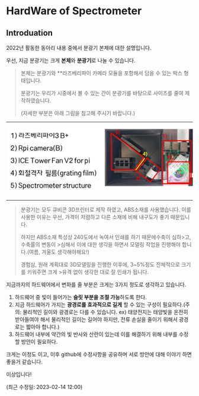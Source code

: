 HardWare of Spectrometer
===

Introduation
---

2022년 활동한 동아리 내용 중에서 분광기 본체에 대한 설명입니다.

우선, 지금 분광기는 크게 **본체**와 **분광기**로 나눌 수 있습니다.

>본체는 분광기와 **라즈베리파이 카메라 모듈을 포함해서 담을 수 있는 박스 형태입니다.
>
>분광기는 우리가 시중에서 볼 수 있는 간이 분광기를 바탕으로 사이즈를 줄여 제작하였습니다.
>
>(자세한 부분은 아래 그림을 참고해 주시기 바랍니다.)   
- - -
![2022년 분광기_v0 실사](/img/2022분광기.jpg)
- - -
>분광기는 모두 큐비콘 3D프린터로 제작 하였고, ABS소재를 사용했습니다.
>이를 사용한 이유는 우선, 가격이 저렴하고 다른 소재에 비해 내구도가 좋기 때문입니다.
>
>하지만 ABS소재 특성상 240도에서 녹여서 인쇄를 하기 때문에수축이 심하>고, 수축률의 변동이 >심해서 이에 대한 생각을 하면서 모델링 작업을 진행해야 합니다.(여름, 겨울도 생각해야해요!)
>
>경험삼, 원래 계획대로 3D모델링을 진행한 이후에, 3~5%정도 전체적으로 크기를 키워주면 크게 >유격 없이 생각한 대로 잘 인쇄가 됩니다.

지금까지의 하드웨어에서 변화를 줄 부분은 크게는 3가지 정도로 생각하고 있습니다.
1. 하드웨어 중 빛이 들어가는 **슬릿 부분을 조절 가능**하도록 한다.
2. 지금 하드웨어가 가지는 **광경로를 효과적으로 길게** 할 수 있는 구성이 필요하다.(주의: 물리적인 길이와 광경로는 다를 수 있습니다. ex) 태양전지는 태양빛을 온전히 받아들여야 해서 물리적인 길이는 길어야 하지만, 전류 손실을 줄이기 위해서 광경로는 짧아야 합니다.)
3. 하드웨어 내부에 약간의 빛 반사와 산란이 있는데 이를 해결하기 위해 내부를 수정할 방안이 필요하다.

크게는 이정도 이고, 이후 github에 수정사항을 공유하며 서로 방안에 대해 이야기 하면 좋을거 같습니다.

이상입니다!

(최근 수정일: 2023-02-14 12:00)